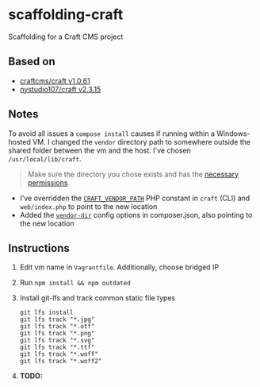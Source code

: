 # scaffolding-craft

Scaffolding for a Craft CMS project

## Based on

- [craftcms/craft v1.0.61](https://github.com/craftcms/craft)
- [nystudio107/craft v2.3.15](https://github.com/nystudio107/craft)

## Notes

To avoid all issues a `compose install` causes if running within a
Windows-hosted VM.  I changed the `vendor` directory path to somewhere
outside the shared folder between the vm and the host. I've chosen
`/usr/local/lib/craft`.

> Make sure the directory you chose exists and has the [necessary
> permissions](https://craftcms.com/docs/3.x/installation.html#step-2-set-the-file-permissions).

- I've overridden the
  [`CRAFT_VENDOR_PATH`](https://craftcms.com/docs/3.x/config/#craft-vendor-path)
  PHP constant in `craft` (CLI) and `web/index.php` to  point to the new
  location
- Added the
  [`vendor-dir`](https://getcomposer.org/doc/06-config.md#vendor-dir)
  config options in composer.json, also pointing to the new location

## Instructions

1. Edit vm name in `Vagrantfile`. Additionally, choose bridged IP
2. Run `npm install && npm outdated`
3. Install git-lfs and track common static file types

    ```shell
    git lfs install
    git lfs track "*.jpg"
    git lfs track "*.otf"
    git lfs track "*.png"
    git lfs track "*.svg"
    git lfs track "*.ttf"
    git lfs track "*.woff"
    git lfs track "*.woff2"
    ```

4. **TODO:**
